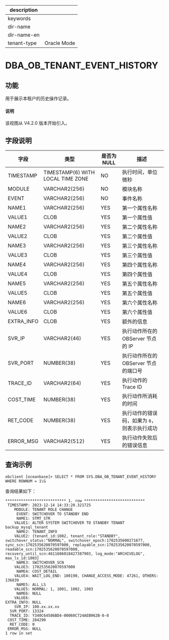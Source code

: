 |description||
|---|---|
|keywords||
|dir-name||
|dir-name-en||
|tenant-type|Oracle Mode|

# DBA_OB_TENANT_EVENT_HISTORY

## 功能

用于展示本租户的历史操作记录。

<main id="notice" type='explain'>
<h4>说明</h4>
<p>该视图从 V4.2.0 版本开始引入。</p>
</main>

## 字段说明

| 字段        | 类型         | 是否为 NULL | 描述                                       |
|------------|--------------|-------------|-------------------------------------------|
| TIMESTAMP  | TIMESTAMP(6) WITH LOCAL TIME ZONE | NO          | 执行时间，单位微秒 |
| MODULE     | VARCHAR2(256)| NO          | 模块名称    |
| EVENT      | VARCHAR2(256)| NO          | 事件名称   |
| NAME1      | VARCHAR2(256)| YES         | 第一个属性名称   |
| VALUE1     | CLOB         | YES         | 第一个属性值   |
| NAME2      | VARCHAR2(256)| YES         | 第二个属性名称  |
| VALUE2     | CLOB         | YES         | 第二个属性值  |
| NAME3      | VARCHAR2(256)| YES         | 第三个属性名称 |
| VALUE3     | CLOB         | YES         | 第三个属性值  |
| NAME4      | VARCHAR2(256)| YES         | 第四个属性名称   |
| VALUE4     | CLOB         | YES         | 第四个属性值   |
| NAME5      | VARCHAR2(256)| YES         | 第五个属性名称  |
| VALUE5     | CLOB         | YES         | 第五个属性值   |
| NAME6      | VARCHAR2(256)| YES         | 第六个属性名称   |
| VALUE6     | CLOB         | YES         | 第六个属性值    |
| EXTRA_INFO | CLOB         | YES         | 额外的信息    |
| SVR_IP     | VARCHAR2(46) | YES         | 执行动作所在的 OBServer 节点的 IP   |
| SVR_PORT   | NUMBER(38)   | YES         | 执行动作所在的 OBServer 节点的端口号     |
| TRACE_ID   | VARCHAR2(64) | YES         | 执行动作的 Trace ID    |
| COST_TIME  | NUMBER(38)   | YES         | 执行动作所消耗的时间    |
| RET_CODE   | NUMBER(38)   | YES         | 执行动作的错误码，如果为 `0`，则表示执行成功   |
| ERROR_MSG  | VARCHAR2(512)| YES         | 执行动作失败后的错误信息    |

## 查询示例

```shell
obclient [oceanbase]> SELECT * FROM SYS.DBA_OB_TENANT_EVENT_HISTORY WHERE ROWNUM = 1\G
```

查询结果如下：

```shell
*************************** 1. row ***************************
 TIMESTAMP: 2023-12-14 14:33:20.321725
    MODULE: TENANT ROLE CHANGE
     EVENT: SWITCHOVER TO STANDBY END
     NAME1: STMT_STR
    VALUE1: ALTER SYSTEM SWITCHOVER TO STANDBY TENANT backup_mysql_tenant
     NAME2: TENANT_INFO
    VALUE2: {tenant_id:1002, tenant_role:"STANDBY", switchover_status:"NORMAL", switchover_epoch:1702535600271677, sync_scn:1702535620070597000, replayable_scn:1702535620070597000, readable_scn:1702535620070597000, recovery_until_scn:4611686018427387903, log_mode:"ARCHIVELOG", max_ls_id:1003}
     NAME3: SWITCHOVER_SCN
    VALUE3: 1702535620070597000
     NAME4: COST_DETAIL
    VALUE4: WAIT_LOG_END: 100190, CHANGE_ACCESS_MODE: 47261, OTHERS: 136839
     NAME5: ALL_LS
    VALUE5: NORMAL: 1, 1001, 1002, 1003
     NAME6: NULL
    VALUE6:
EXTRA_INFO: NULL
    SVR_IP: 100.xx.xx.xx
  SVR_PORT: 13324
  TRACE_ID: Y340C64586BD4-00060C724AEB962B-0-0
 COST_TIME: 284290
  RET_CODE: 0
 ERROR_MSG: NULL
1 row in set
```